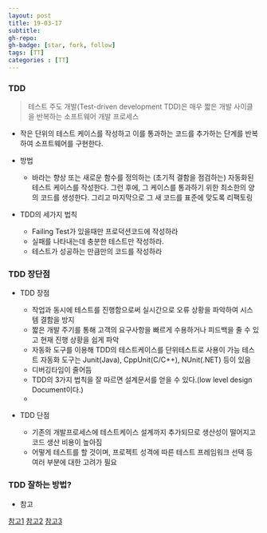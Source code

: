 ```yaml
---
layout: post
title: 19-03-17
subtitle: 
gh-repo: 
gh-badge: [star, fork, follow]
tags: [TT]
categories : [TT]
---
```


### TDD
> 테스트 주도 개발(Test-driven development TDD)은 매우 짧은 개발 사이클을 반복하는 소프트웨어 개발 프로세스

* 작은 단위의 테스트 케이스를 작성하고 이를 통과하는 코드를 추가하는 단계를 반복하여 소프트웨어를 구현한다.

* 방법
    - 바라는 향상 또는 새로운 함수를 정의하는 (초기적 결함을 점검하는) 자동화된 테스트 케이스를 작성한다. 그런 후에, 그 케이스를 통과하기 위한 최소한의 양의 코드를 생성한다. 그리고 마지막으로 그 새 코드를 표준에 맞도록 리팩토링

* TDD의 세가지 법칙
    - Failing Test가 있을때만 프로덕션코드에 작성하라
    - 실패를 나타내는데 충분한 테스트만 작성하라.
    - 테스트가 성공하는 만큼만의 코드를 작성하라

### TDD 장단점

* TDD 장점
    -  작업과 동시에 테스트를 진행함으로써 실시간으로 오류 상황을 파악하여 시스템 결함을 방지
    -  짧은 개발 주기를 통해 고객의 요구사항을 빠르게 수용하거나 피드백을 줄 수 있고 현재 진행 상황을 쉽게 파악
    - 자동화 도구를 이용해 TDD의 테스트케이스를 단위테스트로 사용이 가능
   테스트 자동화 도구는 Junit(Java), CppUnit(C/C++), NUnit(.NET) 등이 있음
    - 디버깅타임이 줄어듬
    - TDD의 3가지 법칙을 잘 따르면 설계문서를 얻을 수 있다.(low level design Document이다.)
    -  
 
* TDD 단점
    - 기존의 개발프로세스에 테스트케이스 설계까지 추가되므로 생산성이 떨어지고 코드 생산 비용이 높아짐
    - 어떻게 테스트를 할 것이며, 프로젝트 성격에 따른 테스트 프레임워크 선택 등 여러 부분에 대한 고려가 필요



### TDD 잘하는 방법?
 

 * 참고

 [참고1](https://soulpark.wordpress.com/2012/09/12/test-driven-development/)
 [참고2](https://nesoy.github.io/articles/2017-01/TDD)
 [참고3](https://gmlwjd9405.github.io/2018/06/03/agile-tdd.html)